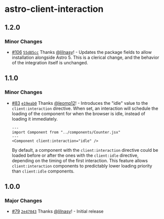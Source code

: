 # astro-client-interaction

## 1.2.0

### Minor Changes

- [#106](https://github.com/lilnasy/gratelets/pull/106) [`55d85cc`](https://github.com/lilnasy/gratelets/commit/55d85cc9ad4272636e282cc9ba151c702d2beddf) Thanks [@lilnasy](https://github.com/lilnasy)! - Updates the package fields to allow installation alongside Astro 5. This is a clerical change, and the behavior of the integration itself is unchanged.

## 1.1.0

### Minor Changes

- [#83](https://github.com/lilnasy/gratelets/pull/83) [`e19eab0`](https://github.com/lilnasy/gratelets/commit/e19eab0feba92c492cdc89d2a4b15f284d683142) Thanks [@leomp12](https://github.com/leomp12)! - Introduces the "idle" value to the `client:interaction` directive. When set, an interaction will schedule the loading of the component for when the browser is idle, instead of loading it immediately.

  ```astro
  ---
  import Component from "../components/Counter.jsx"
  ---
  <Component client:interaction="idle" />
  ```

  By default, a component with the `client:interaction` directive could be loaded before or after the ones with the `client:idle` directive, depending on the timing of the first interaction. This feature allows `client:interaction` components to predictably lower loading priority than `client:idle` components.

## 1.0.0

### Major Changes

- [#79](https://github.com/lilnasy/gratelets/pull/79) [`2e47043`](https://github.com/lilnasy/gratelets/commit/2e47043982f8695b9f8ace4139b694c502452be2) Thanks [@lilnasy](https://github.com/lilnasy)! - Initial release
